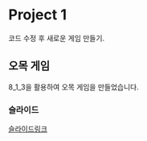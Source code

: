 # Project 1
코드 수정 후 새로운 게임 만들기.

## 오목 게임
8_1_3을 활용하여 오목 게임을 만들었습니다.

### 슬라이드
[슬라이드링크](https://github.com/snowypark/GameProgramming/blob/master/1012/%EC%98%A4%EB%AA%A9ppt.pdf)

